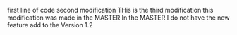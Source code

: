 first line of code
second modification
THis is the third modification
this modification was made in the MASTER
In the MASTER I do not have the new feature add to the Version 1.2